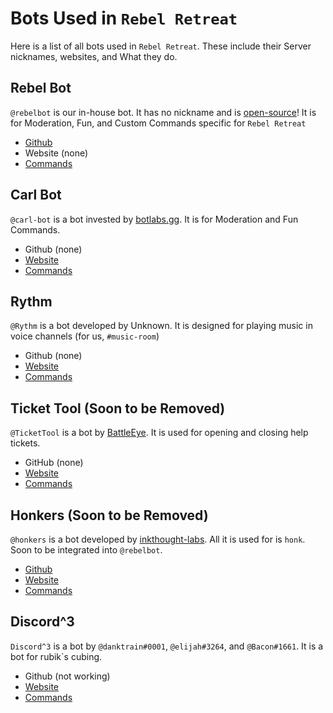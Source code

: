 # Bots Used in `Rebel Retreat`

Here is a list of all bots used in `Rebel Retreat`. These include their Server nicknames, websites, and What they do.

## Rebel Bot
`@rebelbot` is our in-house bot. It has no nickname and is [open-source](https://github.com/kidsonfilms-python-rules/RebelDiscordBot)! It is for Moderation, Fun, and Custom Commands specific for `Rebel Retreat`
- [Github](https://github.com/kidsonfilms-python-rules/RebelDiscordBot)
- Website (none)
- [Commands]()

## Carl Bot
`@carl-bot` is a bot invested by [botlabs.gg](https://botlabs.gg). It is for Moderation and Fun Commands.
- Github (none)
- [Website](https://carl.gg)
- [Commands]()

## Rythm
`@Rythm` is a bot developed by Unknown. It is designed for playing music in voice channels (for us, `#music-room`)
- Github (none)
- [Website](https://rythmbot.co/)
- [Commands]()

## Ticket Tool (Soon to be Removed)
`@TicketTool` is a bot by [BattleEye](https://tickettool.xyz/?__cf_chl_jschl_tk__=5f86497fd9f45c5a382f433785c7a8a4f1d55ecf-1599700204-0-AaV0xz7aWSJUlb3CLLRdN4WBoFHB4Y4E7Jdg5ZlXFKq4qSxq8MO7aKyWJafG-0vClclUvZ7_CQKjOgbjdTZJz2XxDS3YdOviQ2WrJ6bzRw6-EOfjvqDZ_ItKAX6kIgEaMh_Dp1VoUfWauYck90731KmRcGbIqs8rfP3tvb4WsUkE-V8DlvYosEtQ_QH-tdCPaFbDt8CVQG1WaPJjpvcPNYmK7mOlUJtlI_HgfWq63_t8Odul4e-hVn5jpQS2nfHzHObCwpbo_wLwQouO61Gf7vA). It is used for opening and closing help tickets.
- GitHub (none)
- [Website](https://tickettool.xyz/)
- [Commands]()

## Honkers (Soon to be Removed)
`@honkers` is a bot developed by [inkthought-labs](https://github.com/inkthought-labs). All it is used for is `honk`. Soon to be integrated into `@rebelbot`.
- [Github](https://github.com/inkthought-labs/honkers)
- [Website](https://top.gg/bot/693035835452424193)
- [Commands]()

## Discord^3
`Discord^3` is a bot by `@danktrain#0001`, `@elijah#3264`, and `@Bacon#1661`. It is a bot for rubik`s cubing.
- Github (not working)
- [Website](https://top.gg/bot/603602729805414480)
- [Commands]()